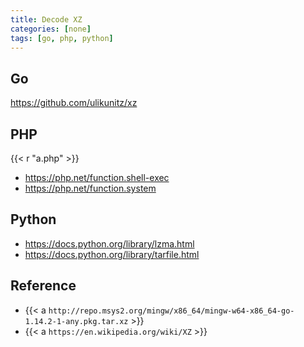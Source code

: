 ```yaml
---
title: Decode XZ
categories: [none]
tags: [go, php, python]
---
```


## Go

<https://github.com/ulikunitz/xz>

## PHP

{{< r "a.php" >}}

- <https://php.net/function.shell-exec>
- <https://php.net/function.system>

## Python

- <https://docs.python.org/library/lzma.html>
- <https://docs.python.org/library/tarfile.html>

## Reference

- {{< a `http://repo.msys2.org/mingw/x86_64/mingw-w64-x86_64-go-1.14.2-1-any.pkg.tar.xz` >}}
- {{< a `https://en.wikipedia.org/wiki/XZ` >}}
